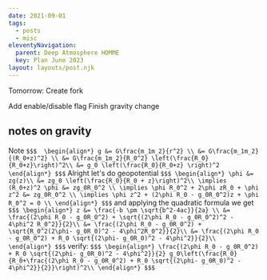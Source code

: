 ```yaml
---
date: 2021-09-01
tags:
  - posts
  - misc
eleventyNavigation:
  parent: Deep Atmosphere HOMME
  key: Plan June 2023
layout: layouts/post.njk
---
```



Tomorrow:
Create fork

Add enable/disable flag
Finish gravity change


## notes on gravity
Note 
`$$$ 
\begin{align*}
g &= G\frac{m_1m_2}{r^2} \\
&= G\frac{m_1m_2}{(R_0+z)^2} \\
&= G\frac{m_1m_2}{R_0^2} \left(\frac{R_0}{R_0+z}\right)^2\\
&= g_0 \left(\frac{R_0}{R_0+z} \right)^2
\end{align*}
$$$`
Alright let's do geopotential
`$$$
\begin{align*}
\phi &= zg(z)\\
&= zg_0 \left(\frac{R_0}{R_0 + z}\right)^2\\
\implies (R_0+z)^2 \phi &= zg_0R_0^2 \\
\implies \phi R_0^2 + 2\phi zR_0 + \phi z^2 &= zg_0R_0^2 \\
\implies \phi z^2 + (2\phi R_0 - g_0R_0^2)z + \phi R_0^2 = 0 \\
\end{align*}
$$$`
and applying the quadratic formula we get
`$$$
\begin{align*}
z &= \frac{-b \pm \sqrt{b^2-4ac}}{2a} \\
&= \frac{(2\phi R_0 - g_0R_0^2) + \sqrt{(2\phi R_0 - g_0R_0^2)^2 - 4\phi^2 R_0^2}}{2}\\
&= \frac{(2\phi R_0 - g_0R_0^2) + \sqrt{R_0^2(2\phi- g_0R_0)^2 - 4\phi^2R_0^2}}{2}\\
&= \frac{(2\phi R_0 - g_0R_0^2) + R_0 \sqrt{(2\phi- g_0R_0)^2 - 4\phi^2}}{2}\\
\end{align*}
$$$`
verify:
`$$$
\begin{align*}
  \frac{(2\phi R_0 - g_0R_0^2) + R_0 \sqrt{(2\phi- g_0R_0)^2 - 4\phi^2}}{2} g_0\left(\frac{R_0}{R_0+\frac{(2\phi R_0 - g_0R_0^2) + R_0 \sqrt{(2\phi- g_0R_0)^2 - 4\phi^2}}{2}}\right)^2\\
\end{align*}
$$$`
